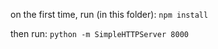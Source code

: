 on the first time, run (in this folder):
`npm install`

then run:
`python -m SimpleHTTPServer 8000`

